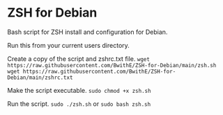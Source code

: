 # ZSH for Debian
Bash script for ZSH install and configuration for Debian.

Run this from your current users directory.

Create a copy of the script and zshrc.txt file.
```wget https://raw.githubusercontent.com/BwithE/ZSH-for-Debian/main/zsh.sh```
```wget https://raw.githubusercontent.com/BwithE/ZSH-for-Debian/main/zshrc.txt```

Make the script executable.
```sudo chmod +x zsh.sh```

Run the script.
```sudo ./zsh.sh``` or ```sudo bash zsh.sh```
